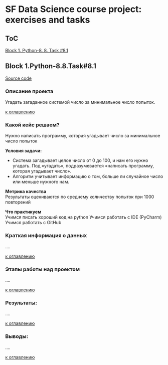 # SF Data Science course project: exercises and tasks

## ToC  
[Block 1. Python-8. 8. Task #8.1](.README.md##Block-1.Python-8.8.Task#8.1)  


## Block 1.Python-8.8.Task#8.1
[Source code](1.8.8.8-1.py)
### Описание проекта    
Угадать загаданное системой число за минимальное число попыток.

[к оглавлению](.README.md##Toc)

### Какой кейс решаем?    
Нужно написать программу, которая угадывает число за минимальное число попыток

**Условия задачи:**  
- Система загадывает целое число от 0 до 100, и нам его нужно угадать. Под «угадать», подразумевается «написать программу, которая угадывает число».
- Алгоритм учитывает информацию о том, больше ли случайное число или меньше нужного нам.

**Метрика качества**     
Результаты оцениваются по среднему количеству попыток при 1000 повторений

**Что практикуем**     
Учимся писать хороший код на python
Учимся работать с IDE (PyCharm)
Учимся работать с GitHub


### Краткая информация о данных
....
  
[к оглавлению](.README.md##Toc)


### Этапы работы над проектом  
....

[к оглавлению](.README.md##Toc)


### Результаты:  
....

[к оглавлению](.README.md##Toc)


### Выводы:  
....

[к оглавлению](.README.md##Toc)



